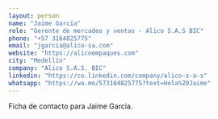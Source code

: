 ```yaml
---
layout: person
name: "Jaime Garcia"
role: "Gerente de mercadeo y ventas - Alico S.A.S BIC"
phone: "+57 3164825775"
email: "jgarcia@alico-sa.com"
website: "https://alicoempaques.com"
city: "Medellín"
company: "Alico S.A.S. BIC"
linkedin: "https://co.linkedin.com/company/alico-s-a-s"
whatsapp: "https://wa.me/573164825775?text=Hola%20Jaime"
---
```


Ficha de contacto para Jaime Garcia.
